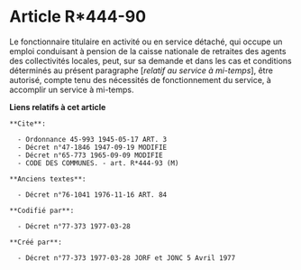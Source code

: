 # Article R*444-90

Le fonctionnaire titulaire en activité ou en service détaché, qui occupe un emploi conduisant à pension de la caisse
nationale de retraites des agents des collectivités locales, peut, sur sa demande et dans les cas et conditions déterminés au
présent paragraphe [*relatif au service à mi-temps*], être autorisé, compte tenu des nécessités de fonctionnement du service,
à accomplir un service à mi-temps.

**Liens relatifs à cet article**

	**Cite**:

	  - Ordonnance 45-993 1945-05-17 ART. 3
	  - Décret n°47-1846 1947-09-19 MODIFIE
	  - Décret n°65-773 1965-09-09 MODIFIE
	  - CODE DES COMMUNES. - art. R*444-93 (M)

	**Anciens textes**:

	  - Décret n°76-1041 1976-11-16 ART. 84

	**Codifié par**:

	  - Décret n°77-373 1977-03-28

	**Créé par**:

	  - Décret n°77-373 1977-03-28 JORF et JONC 5 Avril 1977
